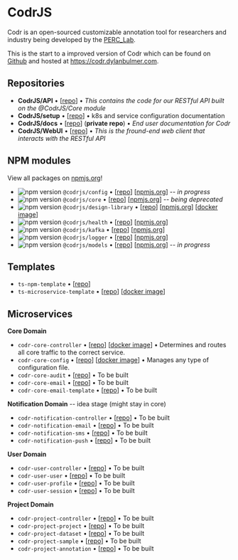 # CodrJS

Codr is an open-sourced customizable annotation tool for researchers and industry being developed by the [PERC_Lab](https://github.com/PERC-Lab).

This is the start to a improved version of Codr which can be found on [Github](https://github.com/PERC-Lab/Codr) and hosted at https://codr.dylanbulmer.com.

## Repositories

- **CodrJS/API** • [[repo](https://github.com/CodrJS/API)] • _This contains the code for our RESTful API built on the @CodrJS/Core module_
- **CodrJS/setup** • [[repo](https://github.com/CodrJS/setup)] • k8s and service configuration documentation
- **CodrJS/docs** • [[repo](https://github.com/CodrJS/docs)] (**private repo**) • _End user documentation for Codr_
- **CodrJS/WebUI** • [[repo](https://github.com/CodrJS/WebUI)] • _This is the fround-end web client that interacts with the RESTful API_

## NPM modules
View all packages on [npmjs.org](https://www.npmjs.com/org/codrjs)!

- ![npm version](https://img.shields.io/npm/v/@codrjs/config) `@codrjs/config` • 
[[repo](https://github.com/CodrJS/config)] 
[[npmjs.org](https://www.npmjs.com/package/@codrjs/config)] -- *in progress*
- ![npm version](https://img.shields.io/npm/v/@codrjs/core) `@codrjs/core` • 
[[repo](https://github.com/CodrJS/core)] 
[[npmjs.org](https://www.npmjs.com/package/@codrjs/core)] -- *being deprecated*
- ![npm version](https://img.shields.io/npm/v/@codrjs/design-library) `@codrjs/design-library` • 
[[repo](https://github.com/CodrJS/design-library)] 
[[npmjs.org](https://www.npmjs.com/package/@codrjs/design-library)]
[[docker image](https://github.com/CodrJS/design-library/pkgs/container/design-library)]
- ![npm version](https://img.shields.io/npm/v/@codrjs/health) `@codrjs/health` • 
[[repo](https://github.com/CodrJS/health)] 
[[npmjs.org](https://www.npmjs.com/package/@codrjs/health)]
- ![npm version](https://img.shields.io/npm/v/@codrjs/kafka) `@codrjs/kafka` • 
[[repo](https://github.com/CodrJS/kafka)] 
[[npmjs.org](https://www.npmjs.com/package/@codrjs/kafka)]
- ![npm version](https://img.shields.io/npm/v/@codrjs/logger) `@codrjs/logger` • 
[[repo](https://github.com/CodrJS/logger)] 
[[npmjs.org](https://www.npmjs.com/package/@codrjs/logger)]
- ![npm version](https://img.shields.io/npm/v/@codrjs/models) `@codrjs/models` • 
[[repo](https://github.com/CodrJS/models)] 
[[npmjs.org](https://www.npmjs.com/package/@codrjs/models)] -- *in progress*

## Templates

- `ts-npm-template` • [[repo](https://github.com/CodrJS/ts-npm-template)]
- `ts-microservice-template` • [[repo](https://github.com/CodrJS/ts-microservice-template)]
[[docker image](https://github.com/CodrJS/ts-microservice-template/pkgs/container/ts-microservice-template)]

## Microservices

**Core Domain**
- `codr-core-controller` • [[repo](https://github.com/CodrJS/codr-core-controller)]
[[docker image](https://github.com/CodrJS/codr-core-controller/pkgs/container/codr-core-controller)] • Determines and routes all core traffic to the correct service.
- `codr-core-config` • [[repo](https://github.com/CodrJS/codr-core-config)]
[[docker image](https://github.com/CodrJS/codr-core-config/pkgs/container/codr-core-config)] • Manages any type of configuration file.
- `codr-core-audit` • [[repo](https://github.com/CodrJS/codr-core-audit)] • To be built
- `codr-core-email` • [[repo](https://github.com/CodrJS/codr-core-email)] • To be built
- `codr-core-email-template` • [[repo](https://github.com/CodrJS/codr-core-email)] • To be built

**Notification Domain** -- idea stage (might stay in core)
- `codr-notification-controller` • [[repo](https://github.com/CodrJS/codr-notification-controller)] • To be built
- `codr-notification-email` • [[repo](https://github.com/CodrJS/codr-notification-email)] • To be built
- `codr-notification-sms` • [[repo](https://github.com/CodrJS/codr-notification-sms)] • To be built
- `codr-notification-push` • [[repo](https://github.com/CodrJS/codr-notification-push)] • To be built

**User Domain**
- `codr-user-controller` • [[repo](https://github.com/CodrJS/codr-user-controller)] • To be built
- `codr-user-user` • [[repo](https://github.com/CodrJS/codr-user-user)] • To be built
- `codr-user-profile` • [[repo](https://github.com/CodrJS/codr-user-profile)] • To be built
- `codr-user-session` • [[repo](https://github.com/CodrJS/codr-user-session)] • To be built

**Project Domain**
- `codr-project-controller` • [[repo](https://github.com/CodrJS/codr-project-controller)] • To be built
- `codr-project-project` • [[repo](https://github.com/CodrJS/codr-project-project)] • To be built
- `codr-project-dataset` • [[repo](https://github.com/CodrJS/codr-project-dataset)] • To be built
- `codr-project-sample` • [[repo](https://github.com/CodrJS/codr-project-sample)] • To be built
- `codr-project-annotation` • [[repo](https://github.com/CodrJS/codr-project-annotation)] • To be built
